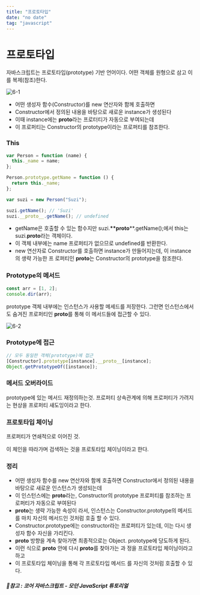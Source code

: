 ```yaml
---
title: "프로토타입"
date: "no date"
tag: "javascript"
---
```


# 프로토타입

자바스크립트는 프로토타입(prototype) 기반 언어이다.
어떤 객체를 원형으로 삼고 이를 복제(참조)한다.

![6-1](https://user-images.githubusercontent.com/60374596/185746550-a60c2275-2cce-4015-abad-f6c42c9a1132.png)

- 어떤 생성자 함수(Constructor)를 new 연산자와 함께 호출하면
- Constructor에서 정의된 내용을 바탕으로 새로운 instance가 생성된다
- 이때 instance에는 **proto**라는 프로터티가 자동으로 부여되는데
- 이 프로퍼티는 Constructor의 prototype이라는 프로퍼티를 참조한다.

### This

```jsx
var Person = function (name) {
  this._name = name;
};

Person.prototype.getName = function () {
  return this._name;
};

var suzi = new Person("Suzi");

suzi.getName(); // 'Suzi'
suzi.__proto__.getName(); // undefined
```

- getName은 호출할 수 있는 함수지만
  suzi.**\*\*proto**\*\*.getName();에서 this는 suzi.**proto**라는 객체이다.
- 이 객체 내부에는 name 프로퍼티가 없으므로 undefined를 반환한다.
- new 연산자로 Constructor를 호출하면 instance가 만들어지는데, 이 instance의 생략 가능한 프 로퍼티인 **proto**는 Constructor의 prototype을 참조한다.

### Prototype의 메서드

```jsx
const arr = [1, 2];
console.dir(arr);
```

prototype 객체 내부에는 인스턴스가 사용할 메세드를 저장한다.
그런면 인스턴스에서도 숨겨진 프로퍼티인 **proto**를 통해 이 메서드들에 접근할 수 있다.

![6-2](https://user-images.githubusercontent.com/60374596/185746546-3d67d490-b500-4742-a950-fb8925cc801b.png)

### Prototype에 접근

```jsx
// 모두 동일한 객체(prototype)에 접근
[Constructor].prototype[instance].__proto__[instance];
Object.getPrototypeOf([instance]);
```

### 메서드 오버라이드

prototype에 있는 메서드 재정의하는것.
프로퍼티 상속관계에 의해 프로퍼티가 가려지는 현상을 프로퍼티 섀도잉이라고 한다.

### 프로토타입 체이닝

프로퍼티가 연쇄적으로 이어진 것.

이 체인을 따라가며 검색하는 것을 프로토타입 체이닝이라고 한다.

### 정리

- 어떤 생성자 함수를 new 연산자와 함께 호출하면 Constructor에서 정의된 내용을 바탕으로 새로운 인스턴스가 생성되는데
- 이 인스턴스에는 **proto**라는, Constructor의 prototype 프로퍼티를 참조하는 프로퍼티가 자동으로 부여된다
- **proto**는 생략 가능한 속성이 라서, 인스턴스는 Constructor.prototype의 메서드를 마치 자신의 메서드인 것처럼 호출 할 수 있다.
- Constructor.prototype에는 constructor라는 프로퍼티가 있는데, 이는 다시 생성자 함수 자신을 가리킨다.
- **proto** 방향을 계속 찾아가면 최종적으로는 Object. prototype에 당도하게 된다.
- 이런 식으로 **proto** 안에 다시 **proto**를 찾아가는 과 정을 프로토타입 체이닝이라고 하고
- 이 프로토타입 체이닝을 통해 각 프로토타입 메서드 를 자신의 것처럼 호출할 수 있다.

##### 📔참고 : 코어 자바스크립트 - 모던 JavaScript 튜토리얼
